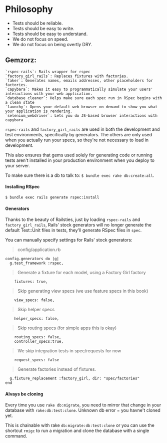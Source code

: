 # Philosophy
  
- Tests should be reliable.
- Tests should be easy to write.
- Tests should be easy to understand.
- We do not focus on speed.
- We do not focus on being overtly DRY.

## Gemzorz: 

    `rspec-rails`: Rails wrapper for rspec
    `factory_girl_rails`: Replaces fixtures with factories.
    `faker`: Generates names, emails addresses, other placeholders for factories.
    `capybara`: Makes it easy to programmatically simulate your users' interactions with your web application.
    `database_cleaner`: Helps make sure each spec run in RSpec begins with a clean state
    `launchy`: Opens your default web browser on demand to show you what your application is rendering.
    `selenium_webdriver`: Lets you do JS-based browser interactions with capybara

`rspec-rails` and `factory_girl_rails` are used in both the development and test environments, specifically by generators. The others are only used when you actually run your specs, so they're not necessary to load in development.

This also ensures that gems used solely for generating code or running tests aren't installed in your production environment when you deploy to your server.

To make sure there is a db to talk to: `$ bundle exec rake db:create:all`.

#### Installing RSpec

    $ bundle exec rails generate rspec:install

#### Generators

Thanks to the beauty of Railsties, just by loading `rspec-rails` and `factory_girl_rails`, Rails' stock generators will no longer generate the default Test::Unit files in tests, they'll generate RSpec files in `spec`.

You can manually specify settings for Rails' stock generators:

> config/application.rb

    config.generators do |g|
      g.test_framework :rspec,

> Generate a fixture for each model, using a Factory Girl factory

        fixtures: true,

> Skip generating view specs (we use feature specs in this book)

        view_specs: false,

> Skip helper specs

        helper_specs: false,

> Skip routing specs (for simple apps this is okay)

        routing_specs: false,
        controller_specs:true,

> We skip integration tests in spec/requests for now

        request_specs: false

> Generate factories instead of fixtures.

      g.fixture_replacement :factory_girl, dir: "spec/factories"
    end

#### Alvays be cloning

Every time you use `rake db:migrate`, you need to mirror that change in your database with `rake:db:test:clone`. Unknown db error = you havne't cloned yet.

This is chainable with rake `db:migrate:db:test:clone` or you can use the shortcut `rmigc` to run a migration and clone the database with a single command.

